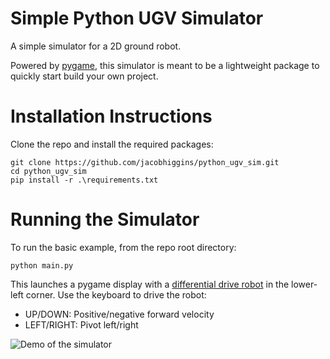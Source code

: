 # Simple Python UGV Simulator
A simple simulator for a 2D ground robot.

Powered by [pygame](https://www.pygame.org/news), this simulator is meant to be a lightweight package to quickly start build your own project.

# Installation Instructions
Clone the repo and install the required packages:
```console
git clone https://github.com/jacobhiggins/python_ugv_sim.git
cd python_ugv_sim
pip install -r .\requirements.txt
```
# Running the Simulator
To run the basic example, from the repo root directory:
```console
python main.py
```

This launches a pygame display with a [differential drive robot](https://en.wikipedia.org/wiki/Differential_wheeled_robot) in the lower-left corner. Use the keyboard to drive the robot:
 - UP/DOWN: Positive/negative forward velocity
 - LEFT/RIGHT: Pivot left/right

 ![Demo of the simulator](https://github.com/jacobhiggins/python_ugv_sim/tree/main/media/demo.gif)